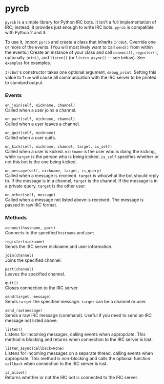 # pyrcb
`pyrcb` is a simple library for Python IRC bots. It isn't a full implementation
of IRC; instead, it provides just enough to write IRC bots. `pyrcb` is
compatible with Python 2 and 3.

To use it, import `pyrcb` and create a class that inherits `IrcBot`. Override
one or more of the events. (You will most likely want to call `send()` from
within the events.) Create an instance of your class and call `connect()`,
`register()`, optionally `join()`, and `listen()` (or `listen_async()` -- see
below). See `examples` for examples.

`IrcBot`'s constructor takes one optional argument, `debug_print`. Setting this
value to `True` will cause all communication with the IRC server to be printed
to standard output.

### Events
`on_join(self, nickname, channel)`  
Called when a user joins a channel.
  
`on_part(self, nickname, channel)`  
Called when a user leaves a channel.
  
`on_quit(self, nickname)`  
Called when a user quits.

`on_kick(self, nickname, channel, target, is_self)`  
Called when a user is kicked. `nickname` is the user who is doing the kicking,
while `target` is the person who is being kicked. `is_self` specifies whether
or not this bot is the one being kicked.

`on_message(self, nickname, target, is_query)`  
Called when a message is received. `target` is who/what the bot should reply
to. If the message is in a channel, `target` is the channel. If the message is
in a private query, `target` is the other user.

`on_other(self, message)`  
Called when a message not listed above is received. The message is passed in
raw IRC format.

### Methods
`connect(hostname, port)`  
Connects to the specified `hostname` and `port`.

`register(nickname)`  
Sends the IRC server nickname and user information.

`join(channel)`  
Joins the specified channel.

`part(channel)`  
Leaves the specified channel.

`quit()`  
Closes connection to the IRC server.

`send(target, message)`  
Sends `target` the specified message. `target` can be a channel or user.

`send_raw(message)`  
Sends a raw IRC message (command). Useful if you need to send an IRC message
not listed above.

`listen()`  
Listens for incoming messages, calling events when appropriate. This method is
blocking and returns when connection to the IRC server is lost.

`listen_async(callback=None)`  
Listens for incoming messages on a separate thread, calling events when
appropriate. This method is non-blocking and calls the optional function
`callback` when connection to the IRC server is lost.

`is_alive()`  
Returns whether or not the IRC bot is connected to the IRC server.
